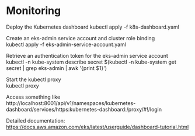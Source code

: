 # Monitoring

Deploy the Kubernetes dashboard
kubectl apply -f k8s-dashboard.yaml

Create an eks-admin service account and cluster role binding<br>
kubectl apply -f eks-admin-service-account.yaml<br>

Retrieve an authentication token for the eks-admin service account<br>
kubectl -n kube-system describe secret $(kubectl -n kube-system get secret | grep eks-admin | awk '{print $1}')<br>

Start the kubectl proxy<br>
kubectl proxy<br>

Access something like<br>
http://localhost:8001/api/v1/namespaces/kubernetes-dashboard/services/https:kubernetes-dashboard:/proxy/#!/login

Detailed documentation:
https://docs.aws.amazon.com/eks/latest/userguide/dashboard-tutorial.html
